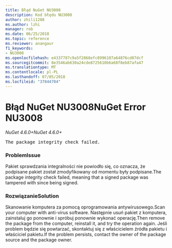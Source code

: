 ```yaml
---
title: Błąd NuGet NU3008
description: Kod błędu NU3008
author: zhili1208
ms.author: lzhi
manager: rob
ms.date: 06/25/2018
ms.topic: reference
ms.reviewer: anangaur
f1_keywords:
- NU3008
ms.openlocfilehash: e4337787c9a5f2868efc8996107a64876cd07dcf
ms.sourcegitcommit: 8e3546ab630a24cde8725610b6a68f8eb87afa47
ms.translationtype: MT
ms.contentlocale: pl-PL
ms.lasthandoff: 07/05/2018
ms.locfileid: "37844704"
---
```

# <a name="nuget-error-nu3008"></a><span data-ttu-id="c5693-103">Błąd NuGet NU3008</span><span class="sxs-lookup"><span data-stu-id="c5693-103">NuGet Error NU3008</span></span>

<span data-ttu-id="c5693-104">*NuGet 4.6.0+*</span><span class="sxs-lookup"><span data-stu-id="c5693-104">*NuGet 4.6.0+*</span></span>

<pre>The package integrity check failed.</pre>

### <a name="issue"></a><span data-ttu-id="c5693-105">Problem</span><span class="sxs-lookup"><span data-stu-id="c5693-105">Issue</span></span>
<span data-ttu-id="c5693-106">Pakiet sprawdzania integralności nie powiodło się, co oznacza, że podpisane pakiet został zmodyfikowany od momentu były podpisane.</span><span class="sxs-lookup"><span data-stu-id="c5693-106">The package integrity check failed, meaning that a signed package was tampered with since being signed.</span></span>

### <a name="solution"></a><span data-ttu-id="c5693-107">Rozwiązanie</span><span class="sxs-lookup"><span data-stu-id="c5693-107">Solution</span></span>
<span data-ttu-id="c5693-108">Skanowanie komputera za pomocą oprogramowania antywirusowego.</span><span class="sxs-lookup"><span data-stu-id="c5693-108">Scan your computer with anti-virus software.</span></span> <span data-ttu-id="c5693-109">Następnie usuń pakiet z komputera, zainstaluj go ponownie i spróbuj ponownie wykonać operację.</span><span class="sxs-lookup"><span data-stu-id="c5693-109">Then remove the package from the computer, reinstall it, and try the operation again.</span></span> <span data-ttu-id="c5693-110">Jeśli problem będzie się powtarzać, skontaktuj się z właścicielem źródła pakietu i właściciel pakietu.</span><span class="sxs-lookup"><span data-stu-id="c5693-110">If the problem persists, contact the owner of the package source and the package owner.</span></span>